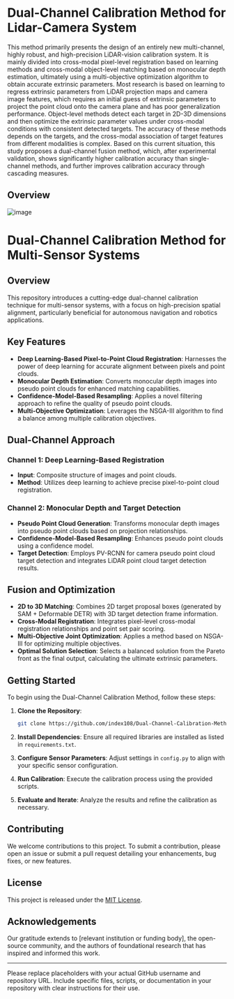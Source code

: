 # Dual-Channel Calibration Method for Lidar-Camera System
  This method primarily presents the design of an entirely new multi-channel, highly robust, and high-precision LiDAR-vision calibration system. It is mainly divided into cross-modal pixel-level registration based on learning methods and cross-modal object-level matching based on monocular depth estimation, ultimately using a multi-objective optimization algorithm to obtain accurate extrinsic parameters. Most research is based on learning to regress extrinsic parameters from LiDAR projection maps and camera image features, which requires an initial guess of extrinsic parameters to project the point cloud onto the camera plane and has poor generalization performance. Object-level methods detect each target in 2D-3D dimensions and then optimize the extrinsic parameter values under cross-modal conditions with consistent detected targets. The accuracy of these methods depends on the targets, and the cross-modal association of target features from different modalities is complex. Based on this current situation, this study proposes a dual-channel fusion method, which, after experimental validation, shows significantly higher calibration accuracy than single-channel methods, and further improves calibration accuracy through cascading measures.
## Overview
![image](https://github.com/INDEX108/Dual-channel_Calib/assets/53263493/2f5cd5ed-eeee-401c-b2fa-5f0e44054936)
# Dual-Channel Calibration Method for Multi-Sensor Systems

## Overview

This repository introduces a cutting-edge dual-channel calibration technique for multi-sensor systems, with a focus on high-precision spatial alignment, particularly beneficial for autonomous navigation and robotics applications.

## Key Features

- **Deep Learning-Based Pixel-to-Point Cloud Registration**: Harnesses the power of deep learning for accurate alignment between pixels and point clouds.
- **Monocular Depth Estimation**: Converts monocular depth images into pseudo point clouds for enhanced matching capabilities.
- **Confidence-Model-Based Resampling**: Applies a novel filtering approach to refine the quality of pseudo point clouds.
- **Multi-Objective Optimization**: Leverages the NSGA-III algorithm to find a balance among multiple calibration objectives.

## Dual-Channel Approach

### Channel 1: Deep Learning-Based Registration
- **Input**: Composite structure of images and point clouds.
- **Method**: Utilizes deep learning to achieve precise pixel-to-point cloud registration.

### Channel 2: Monocular Depth and Target Detection
- **Pseudo Point Cloud Generation**: Transforms monocular depth images into pseudo point clouds based on projection relationships.
- **Confidence-Model-Based Resampling**: Enhances pseudo point clouds using a confidence model.
- **Target Detection**: Employs PV-RCNN for camera pseudo point cloud target detection and integrates LiDAR point cloud target detection results.

## Fusion and Optimization

- **2D to 3D Matching**: Combines 2D target proposal boxes (generated by SAM + Deformable DETR) with 3D target detection frame information.
- **Cross-Modal Registration**: Integrates pixel-level cross-modal registration relationships and point set pair scoring.
- **Multi-Objective Joint Optimization**: Applies a method based on NSGA-III for optimizing multiple objectives.
- **Optimal Solution Selection**: Selects a balanced solution from the Pareto front as the final output, calculating the ultimate extrinsic parameters.

## Getting Started

To begin using the Dual-Channel Calibration Method, follow these steps:

1. **Clone the Repository**:
   ```sh
   git clone https://github.com/index108/Dual-Channel-Calibration-Method.git
   ```

2. **Install Dependencies**: Ensure all required libraries are installed as listed in `requirements.txt`.

3. **Configure Sensor Parameters**: Adjust settings in `config.py` to align with your specific sensor configuration.

4. **Run Calibration**: Execute the calibration process using the provided scripts.

5. **Evaluate and Iterate**: Analyze the results and refine the calibration as necessary.

## Contributing

We welcome contributions to this project. To submit a contribution, please open an issue or submit a pull request detailing your enhancements, bug fixes, or new features.

## License

This project is released under the [MIT License](LICENSE).

## Acknowledgements

Our gratitude extends to [relevant institution or funding body], the open-source community, and the authors of foundational research that has inspired and informed this work.

---

Please replace placeholders with your actual GitHub username and repository URL. Include specific files, scripts, or documentation in your repository with clear instructions for their use.
